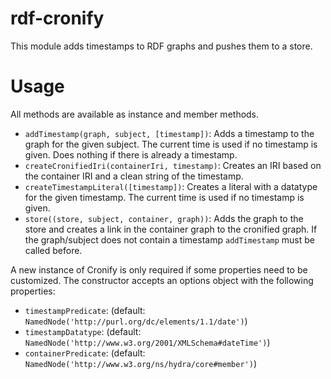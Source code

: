 # rdf-cronify

This module adds timestamps to RDF graphs and pushes them to a store.

# Usage

All methods are available as instance and member methods.

- `addTimestamp(graph, subject, [timestamp])`:
  Adds a timestamp to the graph for the given subject.
  The current time is used if no timestamp is given. 
  Does nothing if there is already a timestamp.
- `createCronifiedIri(containerIri, timestamp)`:
  Creates an IRI based on the container IRI and a clean string of the timestamp.
- `createTimestampLiteral([timestamp])`:
  Creates a literal with a datatype for the given timestamp.
  The current time is used if no timestamp is given.
- `store((store, subject, container, graph))`:
  Adds the graph to the store and creates a link in the container graph to the cronified graph.
  If the graph/subject does not contain a timestamp `addTimestamp` must be called before.

A new instance of Cronify is only required if some properties need to be customized.
The constructor accepts an options object with the following properties:

- `timestampPredicate`: (default: `NamedNode('http://purl.org/dc/elements/1.1/date')`)
- `timestampDatatype`: (default: `NamedNode('http://www.w3.org/2001/XMLSchema#dateTime')`)
- `containerPredicate`: (default: `NamedNode('http://www.w3.org/ns/hydra/core#member')`)
